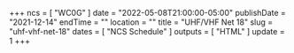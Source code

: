 +++
ncs = [ "WC0G" ]
date = "2022-05-08T21:00:00-05:00"
publishDate = "2021-12-14"
endTime = ""
location = ""
title = "UHF/VHF Net 18"
slug = "uhf-vhf-net-18"
dates = [ "NCS Schedule" ]
outputs = [ "HTML" ]
update = 1
+++
